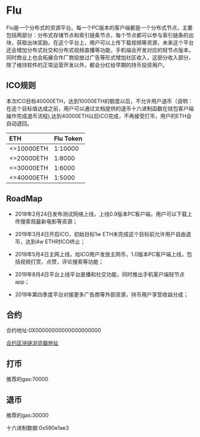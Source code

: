 # Flu

Flu是一个分布式的资源平台。每一个PC版本的客户端都是一个分布式节点，主要包括两部分：分布式存储节点和索引链条节点，每个节点都可以参与索引链条的出块，获取出块奖励。在这个平台上，用户可以上传下载视频等资源，未来这个平台还会增加分布式社交和分布式视频直播等功能，手机端会开发对应的轻节点版本。同时商业上也会拓展合作厂商投放过广告等形式增加社区收入，这部分收入部分，除了维持软件的正常运营开发以外，都会分红给早期的持币投资用户。

## ICO规则
本次ICO目标40000ETH，达到10000ETH的额度以后，不允许用户退币（说明：在这个目标值达成之前，用户可以通过文档提供的退币十六进制函数在钱包客户端操作完成退币流程),达到40000ETH以后ICO完成，不再接受打币，用户的ETH会自动退回。

|ETH|Flu Token|
|:---|:---|
|<=10000ETH|1:10000|
|<=20000ETH|1:8000|
|<=30000ETH|1:6000|
|<=40000ETH|1:5000|

## RoadMap

* 2019年2月24日发布测试网络上线，上线0.9版本PC客户端，用户可以下载上传搜索观最新电影等资源；
 
* 2019年3月4日开启ICO，初始目标1w ETH未完成这个目标前允许用户自由退币，达到4w ETH时ICO终止；

* 2019年5月4日主网上线，给ICO用户发放主网币，1.0版本PC客户端上线，包括视频打赏，点赞，评论搜索等功能；
 
* 2019年8月4日平台上线平台直播和社交功能，同时推出手机客户端轻节点app；
 
* 2019年第四季度平台对接更多广告商等外部资源，持币用户享受收益分成；

## 合约
合约地址:0X00000000000000000000

[合约区块链浏览器地址](https://etherscan.io/)

## 打币
推荐的gas:70000

## 退币
推荐的gas:30000  

十六进制数据:0x590e1ae3 



